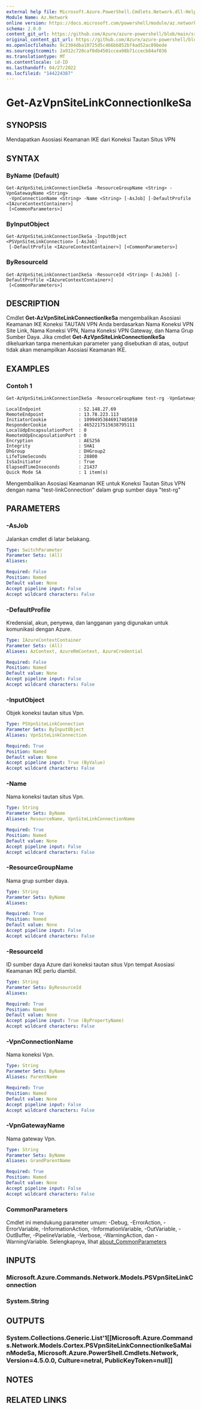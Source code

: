 ```yaml
---
external help file: Microsoft.Azure.PowerShell.Cmdlets.Network.dll-Help.xml
Module Name: Az.Network
online version: https://docs.microsoft.com/powershell/module/az.network/get-azvpnsitelinkconnectionikesa
schema: 2.0.0
content_git_url: https://github.com/Azure/azure-powershell/blob/main/src/Network/Network/help/Get-AzVpnSiteLinkConnectionIkeSa.md
original_content_git_url: https://github.com/Azure/azure-powershell/blob/main/src/Network/Network/help/Get-AzVpnSiteLinkConnectionIkeSa.md
ms.openlocfilehash: 9c2304dba10725d5c466bb852bf4ad52ac89bede
ms.sourcegitcommit: 2a912c720caf0db4501ccea98b71ccecb84af036
ms.translationtype: MT
ms.contentlocale: id-ID
ms.lasthandoff: 04/27/2022
ms.locfileid: "144224387"
---
```

# Get-AzVpnSiteLinkConnectionIkeSa

## SYNOPSIS
Mendapatkan Asosiasi Keamanan IKE dari Koneksi Tautan Situs VPN

## SYNTAX

### ByName (Default)
```
Get-AzVpnSiteLinkConnectionIkeSa -ResourceGroupName <String> -VpnGatewayName <String>
 -VpnConnectionName <String> -Name <String> [-AsJob] [-DefaultProfile <IAzureContextContainer>]
 [<CommonParameters>]
```

### ByInputObject
```
Get-AzVpnSiteLinkConnectionIkeSa -InputObject <PSVpnSiteLinkConnection> [-AsJob]
 [-DefaultProfile <IAzureContextContainer>] [<CommonParameters>]
```

### ByResourceId
```
Get-AzVpnSiteLinkConnectionIkeSa -ResourceId <String> [-AsJob] [-DefaultProfile <IAzureContextContainer>]
 [<CommonParameters>]
```

## DESCRIPTION
Cmdlet **Get-AzVpnSiteLinkConnectionIkeSa** mengembalikan Asosiasi Keamanan IKE Koneksi TAUTAN VPN Anda berdasarkan Nama Koneksi VPN Site Link, Nama Koneksi VPN, Nama Koneksi VPN Gateway, dan Nama Grup Sumber Daya.
Jika cmdlet **Get-AzVpnSiteLinkConnectionIkeSa** dikeluarkan tanpa menentukan parameter yang disebutkan di atas, output tidak akan menampilkan Asosiasi Keamanan IKE.

## EXAMPLES

### Contoh 1
```powershell
Get-AzVpnSiteLinkConnectionIkeSa -ResourceGroupName test-rg -VpnGatewayName test-gateway -VpnConnectionName test-connection -ResourceName test-linkConnection
```

```output
LocalEndpoint              : 52.148.27.69
RemoteEndpoint             : 13.78.223.113
InitiatorCookie            : 10994953846917485010
ResponderCookie            : 4652217515638795111
LocalUdpEncapsulationPort  : 0
RemoteUdpEncapsulationPort : 0
Encryption                 : AES256
Integrity                  : SHA1
DhGroup                    : DHGroup2
LifeTimeSeconds            : 28800
IsSaInitiator              : True
ElapsedTimeInseconds       : 21437
Quick Mode SA              : 1 item(s)
```

Mengembalikan Asosiasi Keamanan IKE untuk Koneksi Tautan Situs VPN dengan nama "test-linkConnection" dalam grup sumber daya "test-rg"

## PARAMETERS

### -AsJob
Jalankan cmdlet di latar belakang.

```yaml
Type: SwitchParameter
Parameter Sets: (All)
Aliases:

Required: False
Position: Named
Default value: None
Accept pipeline input: False
Accept wildcard characters: False
```

### -DefaultProfile
Kredensial, akun, penyewa, dan langganan yang digunakan untuk komunikasi dengan Azure.

```yaml
Type: IAzureContextContainer
Parameter Sets: (All)
Aliases: AzContext, AzureRmContext, AzureCredential

Required: False
Position: Named
Default value: None
Accept pipeline input: False
Accept wildcard characters: False
```

### -InputObject
Objek koneksi tautan situs Vpn.

```yaml
Type: PSVpnSiteLinkConnection
Parameter Sets: ByInputObject
Aliases: VpnSiteLinkConnection

Required: True
Position: Named
Default value: None
Accept pipeline input: True (ByValue)
Accept wildcard characters: False
```

### -Name
Nama koneksi tautan situs Vpn.

```yaml
Type: String
Parameter Sets: ByName
Aliases: ResourceName, VpnSiteLinkConnectionName

Required: True
Position: Named
Default value: None
Accept pipeline input: False
Accept wildcard characters: False
```

### -ResourceGroupName
Nama grup sumber daya.

```yaml
Type: String
Parameter Sets: ByName
Aliases:

Required: True
Position: Named
Default value: None
Accept pipeline input: False
Accept wildcard characters: False
```

### -ResourceId
ID sumber daya Azure dari koneksi tautan situs Vpn tempat Asosiasi Keamanan IKE perlu diambil.

```yaml
Type: String
Parameter Sets: ByResourceId
Aliases:

Required: True
Position: Named
Default value: None
Accept pipeline input: True (ByPropertyName)
Accept wildcard characters: False
```

### -VpnConnectionName
Nama koneksi Vpn.

```yaml
Type: String
Parameter Sets: ByName
Aliases: ParentName

Required: True
Position: Named
Default value: None
Accept pipeline input: False
Accept wildcard characters: False
```

### -VpnGatewayName
Nama gateway Vpn.

```yaml
Type: String
Parameter Sets: ByName
Aliases: GrandParentName

Required: True
Position: Named
Default value: None
Accept pipeline input: False
Accept wildcard characters: False
```

### CommonParameters
Cmdlet ini mendukung parameter umum: -Debug, -ErrorAction, -ErrorVariable, -InformationAction, -InformationVariable, -OutVariable, -OutBuffer, -PipelineVariable, -Verbose, -WarningAction, dan -WarningVariable. Selengkapnya, lihat [about_CommonParameters](http://go.microsoft.com/fwlink/?LinkID=113216)

## INPUTS

### Microsoft.Azure.Commands.Network.Models.PSVpnSiteLinkConnection

### System.String

## OUTPUTS

### System.Collections.Generic.List'1[[Microsoft.Azure.Commands.Network.Models.Cortex.PSVpnSiteLinkConnectionIkeSaMainModeSa, Microsoft.Azure.PowerShell.Cmdlets.Network, Version=4.5.0.0, Culture=netral, PublicKeyToken=null]]

## NOTES

## RELATED LINKS
